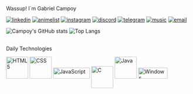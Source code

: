 Wassup! I´m Gabriel Campoy

[![linkedin](https://img.shields.io/badge/LinkedIn-0077B5?style=for-the-badge&logo=linkedin&logoColor=white)](https://www.linkedin.com/in/gabriel-campoy)
[![animelist](https://img.shields.io/badge/Myanimelist-2E51A2?style=for-the-badge&logo=myanimelist&logoColor=white)](https://myanimelist.net/profile/CampoyBR)
[![instagram](https://img.shields.io/badge/Instagram-E4405F?style=for-the-badge&logo=instagram&logoColor=white)](https://www.instagram.com/_campoygabriel_/)
[![discord](https://img.shields.io/badge/Discord-7289DA?style=for-the-badge&logo=discord&logoColor=white)](https://discord.gg/gHj3UmGx8d)
[![telegram](https://img.shields.io/badge/Telegram-2CA5E0?style=for-the-badge&logo=telegram&logoColor=white)](https://t.me/+h4NSD2KJjxJlNTdh)
[![music](https://img.shields.io/badge/Spotify-1ED760?&style=for-the-badge&logo=spotify&logoColor=white)](https://open.spotify.com/playlist/207QHAbAYxu7d5o2jjQG0V?si=76acb2599fb74ef7)
[![email](https://img.shields.io/badge/Microsoft_Outlook-0078D4?style=for-the-badge&logo=microsoft-outlook&logoColor=white)](fernandocampoy1@hotmail.com)

![Campoy's GitHub stats](https://github-readme-stats.vercel.app/api?username=Campoy777&theme=tokyonight&show_icons=true) ![Top Langs](https://github-readme-stats.vercel.app/api/top-langs/?username=Campoy777&theme=tokyonight&show_progress=true)

<br> Daily Technologies </br>

<div style="display: inline_block">
  <img src="https://cdn.jsdelivr.net/gh/devicons/devicon/icons/html5/html5-plain-wordmark.svg" alt="HTML5" height="60" width="60">
  <img src="https://cdn.jsdelivr.net/gh/devicons/devicon/icons/css3/css3-plain-wordmark.svg" alt="CSS" height="60" width="60">
  <img src="https://img.shields.io/badge/JavaScript-F7DF1E?style=for-the-badge&logo=javascript&logoColor=black" alt="JavaScript" height="30" width="100">
  <img src="https://cdn.jsdelivr.net/gh/devicons/devicon/icons/c/c-original.svg" align="center" alt="C" height="60" width="60">
  <img src="https://cdn.jsdelivr.net/gh/devicons/devicon/icons/java/java-original-wordmark.svg" alt="Java" height="60" width="60">
  <img src="https://img.shields.io/badge/Microsoft-666666?style=for-the-badge&logo=microsoft&logoColor=white" alt="Windows" height="30" width="80">
</div>




